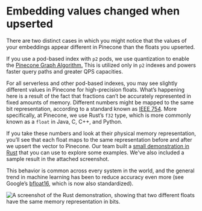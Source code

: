 # Embedding values changed when upserted

There are two distinct cases in which you might notice that the values of your embeddings appear different in Pinecone than the floats you upserted.

If you use a pod-based index with `p2` pods, we use quantization to enable the [Pinecone Graph Algorithm.](https://www.pinecone.io/blog/hnsw-not-enough/#:~:text=built%20vector%20databases.-,The%20Pinecone%20Graph%20Algorithm,-In%20order%20to) This is utilized only in `p2` indexes and powers faster query paths and greater QPS capacities.

For all serverless and other pod-based indexes, you may see slightly different values in Pinecone for high-precision floats. What’s happening here is a result of the fact that fractions can’t be accurately represented in fixed amounts of memory. Different numbers might be mapped to the same bit representation, according to a standard known as [IEEE 754](https://en.wikipedia.org/wiki/IEEE_754). More specifically, at Pinecone, we use Rust’s `f32` type, which is more commonly known as a `float` in Java, C, C++, and Python.

If you take these numbers and look at their physical memory representation, you’ll see that each float maps to the same representation before and after we upsert the vector to Pinecone. Our team built a [small demonstration in Rust](https://play.rust-lang.org/?version=stable\&mode=debug\&edition=2021\&gist=3584c20894714c5cba47127a036678fa) that you can use to explore some examples. We've also included a sample result in the attached screenshot.

This behavior is common across every system in the world, and the general trend in machine learning has been to reduce accuracy even more (see Google’s [bfloat16](https://en.wikipedia.org/wiki/Bfloat16_floating-point_format), which is now also standardized).

![A screenshot of the Rust demonstration, showing that two different floats have the same memory representation in bits.](https://mintlify.s3.us-west-1.amazonaws.com/pinecone/troubleshooting/images/float_memory_representation.png)

